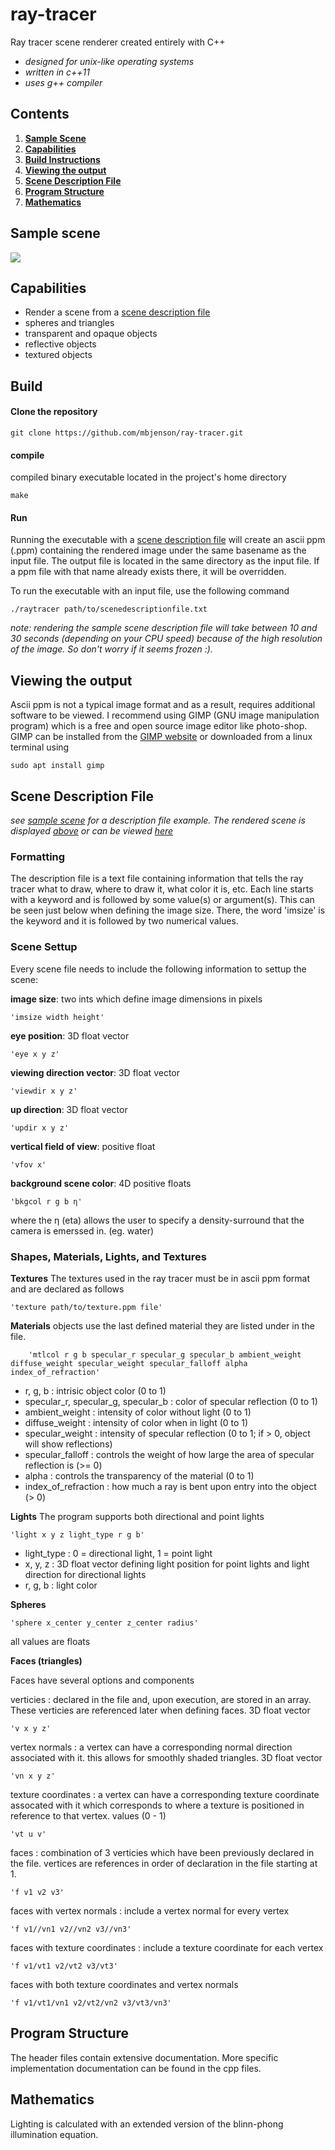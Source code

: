 # ray-tracer

Ray tracer scene renderer created entirely with C++
* *designed for unix-like operating systems*
* *written in c++11*
* *uses g++ compiler*
## Contents

1. [**Sample Scene**](#sample-scene)
2. [**Capabilities**](#capabilities)
3. [**Build Instructions**](#build)
4. [**Viewing the output**](#viewing-the-output)
5. [**Scene Description File**](#scene-description-file)
6. [**Program Structure**](#program-structure)
7. [**Mathematics**](#mathematics)

## Sample scene
![](sample_scene/t4.jpg)

## Capabilities
* Render a scene from a [scene description file](#scene-description-file)
* spheres and triangles
* transparent and opaque objects
* reflective objects
* textured objects

## Build

#### Clone the repository

    git clone https://github.com/mbjenson/ray-tracer.git
#### compile
compiled binary executable located in the project's home directory
    
    make
#### Run
Running the executable with a [scene description file](#scene-description-file) will create an ascii ppm (.ppm) containing the rendered image under the same basename as the input file. The output file is located in the same directory as the input file. If a ppm file with that name already exists there, it will be overridden.

To run the executable with an input file, use the following command

    ./raytracer path/to/scenedescriptionfile.txt
*note: rendering the sample scene description file will take between 10 and 30 seconds (depending on your CPU speed) because of the high resolution of the image. So don't worry if it seems frozen :).*

## Viewing the output
Ascii ppm is not a typical image format and as a result, requires additional software to be viewed. I recommend using GIMP (GNU image manipulation program) which is a free and open source image editor like photo-shop. GIMP can be installed from the [GIMP website](https://www.gimp.org/) or downloaded from a linux terminal using

    sudo apt install gimp
## Scene Description File
*see [sample scene](https://github.com/mbjenson/ray-tracer/blob/main/sample_scene/t4.txt) for a description file example. The rendered scene is displayed [above](#sample-scene) or can be viewed [here](https://github.com/mbjenson/ray-tracer/blob/main/sample_scene/t4.jpg)*
### Formatting
The description file is a text file containing information that tells the ray tracer what to draw, where to draw it, what color it is, etc. Each line starts with a keyword and is followed by some value(s) or argument(s). This can be seen just below when defining the image size. There, the word 'imsize' is the keyword and it is followed by two numerical values.
### Scene Settup
Every scene file needs to include the following information to settup the scene:

**image size**: two ints which define image dimensions in pixels

    'imsize width height'
**eye position**: 3D float vector

    'eye x y z'
**viewing direction vector**: 3D float vector

    'viewdir x y z'
**up direction**: 3D float vector

    'updir x y z'
**vertical field of view**: positive float

    'vfov x'
**background scene color**: 4D positive floats

    'bkgcol r g b η'
where the η (eta) allows the user to specify a density-surround that the camera is emerssed in. (eg. water)

### Shapes, Materials, Lights, and Textures

**Textures**
The textures used in the ray tracer must be in ascii ppm format and are declared as follows

    'texture path/to/texture.ppm file'

**Materials**
objects use the last defined material they are listed under in the file.

        'mtlcol r g b specular_r specular_g specular_b ambient_weight diffuse_weight specular_weight specular_falloff alpha index_of_refraction'      
* r, g, b : intrisic object color (0 to 1)
* specular_r, specular_g, specular_b : color of specular reflection (0 to 1)
* ambient_weight : intensity of color without light (0 to 1)
* diffuse_weight : intensity of color when in light (0 to 1)
* specular_weight : intensity of specular reflection (0 to 1; if > 0, object will show reflections)
* specular_falloff : controls the weight of how large the area of specular reflection is (>= 0)
* alpha : controls the transparency of the material (0 to 1)
* index_of_refraction : how much a ray is bent upon entry into the object (> 0)

**Lights**
The program supports both directional and point lights

    'light x y z light_type r g b'
* light_type : 0 = directional light, 1 = point light
* x, y, z : 3D float vector defining light position for point lights and light direction for directional lights
* r, g, b : light color

**Spheres**

    'sphere x_center y_center z_center radius'
all values are floats

**Faces (triangles)**

Faces have several options and components

verticies : declared in the file and, upon execution, are stored in an array. These verticies are referenced later when defining faces. 3D float vector

    'v x y z'
vertex normals : a vertex can have a corresponding normal direction associated with it. this allows for smoothly shaded triangles. 3D float vector

    'vn x y z'
texture coordinates : a vertex can have a corresponding texture coordinate assocated with it which corresponds to where a texture is positioned in reference to that vertex. values (0 - 1)

    'vt u v'

faces : combination of 3 verticies which have been previously declared in the file. vertices are references in order of declaration in the file starting at 1.

    
    'f v1 v2 v3'
faces with vertex normals : include a vertex normal for every vertex

    'f v1//vn1 v2//vn2 v3//vn3'
faces with texture coordinates : include a texture coordinate for each vertex

    'f v1/vt1 v2/vt2 v3/vt3'
faces with both texture coordinates and vertex normals

    'f v1/vt1/vn1 v2/vt2/vn2 v3/vt3/vn3'
## Program Structure
The header files contain extensive documentation. More specific implementation documentation can be found in the cpp files.

## Mathematics
Lighting is calculated with an extended version of the blinn-phong illumination equation.

